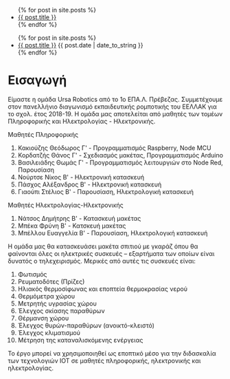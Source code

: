 <div>
<ul>
  {% for post in site.posts %}
    <li>
      <a href="{{ post.url }}">{{ post.title }}</a>
    </li>
  {% endfor %}
</ul>
</div>

<ul class="posts">
    {% for post in site.posts %}
    <li> 
     <a href="{{ post.url | prepend: site.baseurl }}">{{ post.title }}</a>
    <span class="right date">{{ post.date | date_to_string }}</span>
    </li>
    {% endfor %}
</ul>

<h1>Εισαγωγή</h1>
Είμαστε η ομάδα Ursa Robotics από το 1ο ΕΠΑ.Λ. Πρέβεζας. Συμμετέχουμε στον πανελλήνιο διαγωνισμό εκπαιδευτικής ρομποτικής του ΕΕΛΛΑΚ για το σχολ. έτος 2018-19. Η ομάδα μας αποτελείται από μαθητές των τομέων Πληροφορικής και Ηλεκτρολογίας - Ηλεκτρονικής.

Μαθητές Πληροφορικής
1. Κακιούζης Θεόδωρος Γ' - Προγραμματισμός Raspberry, Node MCU
2. Κορδατζής Θάνος Γ' - Σχεδιασμός μακέτας, Προγραμματισμός Arduino
3. Βασιλειάδης Θωμάς Γ' - Προγραμματισμός λειτουργιών στο Node Red, Παρουσίαση
4. Νούρτσε Νίκος Β' - Ηλεκτρονική κατασκευή
5. Πάσχος Αλέξανδρος Β' - Ηλεκτρονική κατασκευή
6. Γιαούπι Στέλιος Β' - Παρουσίαση, Ηλεκτρολογική κατασκευή 

Μαθητές Ηλεκτρολογίας-Ηλεκτρονικής
1. Νάτσος Δημήτρης Β' - Κατασκευή μακέτας
2. Μπέκα Φρύνη Β' - Κατσκευή μακέτας
3. Μπέλλου Ευαγγελία Β' - Παρουσίαση, Ηλεκτρολογική κατασκευή

Η ομάδα μας θα κατασκευάσει μακέτα σπιτιού με γκαράζ όπου θα φαίνονται όλες οι ηλεκτρικές συσκευές – εξαρτήματα των οποίων είναι δυνατός ο τηλεχειρισμός. Μερικές από αυτές τις συσκευές είναι:
1.	Φωτισμός
2.	Ρευματοδότες (Πρίζες)
3.	Ηλιακός θερμοσίφωνας και εποπτεία θερμοκρασίας νερού
4.	Θερμόμετρα χώρου
5.	Μετρητής υγρασίας χώρου
6.	Έλεγχος σκίασης παραθύρων 
7.	Θέρμανση χώρου
8.	Έλεγχος θυρών-παραθύρων (ανοικτό-κλειστό)
9.	Έλεγχος κλιματισμού
10.	Μέτρηση της καταναλισκόμενης ενέργειας  

Το έργο μπορεί να χρησιμοποιηθεί ως εποπτικό μέσο για την διδασκαλία των τεχνολογιών IOT σε μαθητές πληροφορικής, ηλεκτρονικής και ηλεκτρολογίας.

